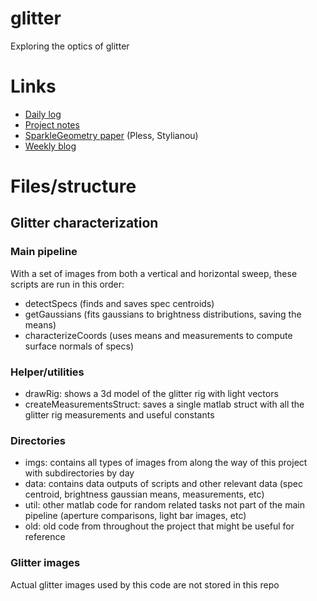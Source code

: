 # glitter
Exploring the optics of glitter

# Links
- [Daily log](https://docs.google.com/document/d/1gc7nJyvbHaAru2s7WA66u_z2e6hI94dILIBkRiRvMyo/edit#)
- [Project notes](https://docs.google.com/document/d/1eWWUWsdsPODOIP9aJ0DG5k2nGUHaMJvG3zi6A7wgaEk/edit)
- [SparkleGeometry paper](https://www.cv-foundation.org/openaccess/content_cvpr_2016_workshops/w16/papers/Stylianou_SparkleGeometry_Glitter_Imaging_CVPR_2016_paper.pdf) (Pless, Stylianou)
- [Weekly blog](https://blogs.gwu.edu/pless/)

# Files/structure
## Glitter characterization
### Main pipeline
With a set of images from both a vertical and horizontal sweep, 
these scripts are run in this order:
- detectSpecs (finds and saves spec centroids)
- getGaussians (fits gaussians to brightness distributions, saving the means)
- characterizeCoords (uses means and measurements to compute surface normals of specs)
### Helper/utilities
- drawRig: shows a 3d model of the glitter rig with light vectors
- createMeasurementsStruct: saves a single matlab struct with all the glitter rig measurements and useful constants
### Directories
- imgs: contains all types of images from along the way of this project with subdirectories by day
- data: contains data outputs of scripts and other relevant data (spec centroid, brightness gaussian means, measurements, etc)
- util: other matlab code for random related tasks not part of the main pipeline (aperture comparisons, light bar images, etc)
- old: old code from throughout the project that might be useful for reference
### Glitter images
Actual glitter images used by this code are not stored in this repo